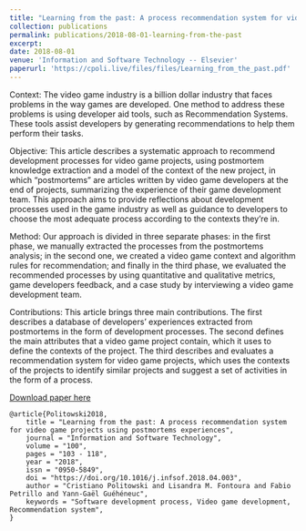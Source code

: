 ```yaml
---
title: "Learning from the past: A process recommendation system for video game projects using postmortems experiences"
collection: publications
permalink: publications/2018-08-01-learning-from-the-past
excerpt:
date: 2018-08-01
venue: 'Information and Software Technology -- Elsevier'
paperurl: 'https://cpoli.live/files/files/Learning_from_the_past.pdf'
---
```


Context: The video game industry is a billion dollar industry that faces problems in the way games are developed. One method to address these problems is using developer aid tools, such as Recommendation Systems. These tools assist developers by generating recommendations to help them perform their tasks.

Objective: This article describes a systematic approach to recommend development processes for video game projects, using postmortem knowledge extraction and a model of the context of the new project, in which “postmortems” are articles written by video game developers at the end of projects, summarizing the experience of their game development team. This approach aims to provide reflections about development processes used in the game industry as well as guidance to developers to choose the most adequate process according to the contexts they’re in.

Method: Our approach is divided in three separate phases: in the first phase, we manually extracted the processes from the postmortems analysis; in the second one, we created a video game context and algorithm rules for recommendation; and finally in the third phase, we evaluated the recommended processes by using quantitative and qualitative metrics, game developers feedback, and a case study by interviewing a video game development team.

Contributions: This article brings three main contributions. The first describes a database of developers’ experiences extracted from postmortems in the form of development processes. The second defines the main attributes that a video game project contain, which it uses to define the contexts of the project. The third describes and evaluates a recommendation system for video game projects, which uses the contexts of the projects to identify similar projects and suggest a set of activities in the form of a process.

[Download paper here](https://cpoli.live/files/files/Learning_from_the_past.pdf)

```
@article{Politowski2018,
    title = "Learning from the past: A process recommendation system for video game projects using postmortems experiences",
    journal = "Information and Software Technology",
    volume = "100",
    pages = "103 - 118",
    year = "2018",
    issn = "0950-5849",
    doi = "https://doi.org/10.1016/j.infsof.2018.04.003",
    author = "Cristiano Politowski and Lisandra M. Fontoura and Fabio Petrillo and Yann-Gaël Guéhéneuc",
    keywords = "Software development process, Video game development, Recommendation system",
}
```

<!-- Recommended citation: Your Name, You. (2009). "Paper Title Number 1." <i>Journal 1</i>. 1(1). -->
